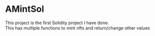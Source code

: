 # AMintSol
This project is the first Solidity project I have done.<br />
This has multiple functions to mint nfts and return/change other values 
